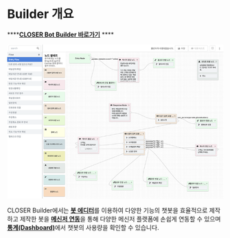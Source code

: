 # Builder 개요

\*\*\*\*[**CLOSER Bot Builder 바로가기**](https://builder.closer.ai) ****

![CLOSER Bot Builder](../.gitbook/assets/openbeta_bot_builder_editor_750px.png)

CLOSER Builder에서는 [**봇 에디터**](flow-editor/)를 이용하여 다양한 기능의 챗봇을 효율적으로 제작하고 제작한 봇을 [**메신저 연동**](messenger-integrations/)을 통해 다양한 메신저 플랫폼에 손쉽게 연동할 수 있으며 [**통계\(Dashboard\)**](dashboard.md)에서 챗봇의 사용량을 확인할 수 있습니다.

